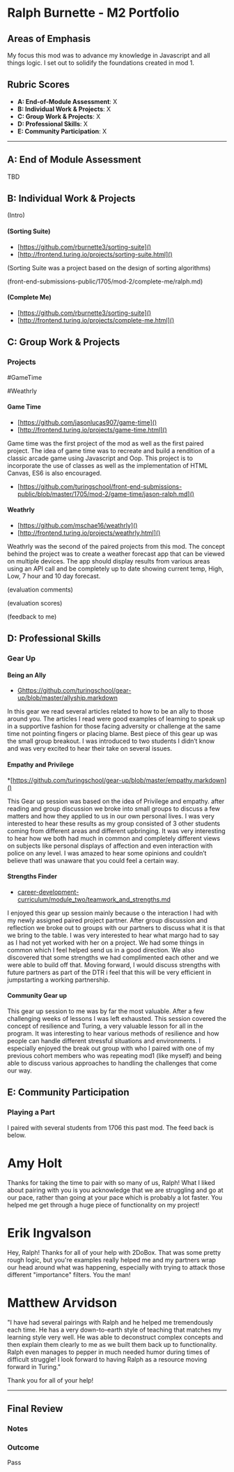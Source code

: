 # Ralph Burnette - M2 Portfolio

## Areas of Emphasis
My focus this mod was to advance my knowledge in Javascript and all things logic.  I set out to solidify the foundations created in mod 1.

## Rubric Scores

* **A: End-of-Module Assessment**: X
* **B: Individual Work & Projects**: X
* **C: Group Work & Projects**: X
* **D: Professional Skills**: X
* **E: Community Participation**: X

-----------------------

## A: End of Module Assessment
TBD

## B: Individual Work & Projects

(Intro)

#### (Sorting Suite)

* [https://github.com/rburnette3/sorting-suite]()
* [http://frontend.turing.io/projects/sorting-suite.html]()

(Sorting Suite was a project based on the design of sorting algorithms)

(front-end-submissions-public/1705/mod-2/complete-me/ralph.md)


#### (Complete Me)

* [https://github.com/rburnette3/sorting-suite]()
* [http://frontend.turing.io/projects/complete-me.html]()

## C: Group Work & Projects

### Projects

#GameTime

#Weathrly

#### Game Time

* [https://github.com/jasonlucas907/game-time]()
* [http://frontend.turing.io/projects/game-time.html]()

Game time was the first project of the mod as well as the first paired project.  The idea of game time was to recreate and build a rendition of a classic arcade game using Javascript and Oop.  This project is to incorporate the use of classes as well as the implementation of HTML Canvas, ES6 is also encouraged.  

* [https://github.com/turingschool/front-end-submissions-public/blob/master/1705/mod-2/game-time/jason-ralph.md]()


#### Weathrly

* [https://github.com/mschae16/weathrly]()
* [http://frontend.turing.io/projects/weathrly.html]()

Weathrly was the second of the paired projects from this mod.  The concept behind the project was to create a weather forecast app that can be viewed on multiple devices.  The app should display results from various areas using an API call and be completely up to date showing current temp, High, Low, 7 hour and 10 day forecast.

(evaluation comments)

(evaluation scores)

(feedback to me)

## D: Professional Skills


### Gear Up

#### Being an Ally

* [Ghttps://github.com/turingschool/gear-up/blob/master/allyship.markdown]()

In this gear we read several articles related to how to be an ally to those around you.  The articles I read were good examples of learning to speak up in a supportive fashion for those facing adversity or challenge at the same time not pointing fingers or placing blame.  Best piece of this gear up was the small group breakout.  I was introduced to two students I didn’t know and was very excited to hear their take on several issues.

#### Empathy and Privilege

*[https://github.com/turingschool/gear-up/blob/master/empathy.markdown]()

This Gear up session was based on the idea of Privilege and empathy.  after reading and group discussion we broke into small groups to discuss a few matters and how they applied to us in our own personal lives.  I was very interested to hear these results as my group consisted of 3 other students coming from different areas and different upbringing.  It was very interesting to hear how we both had much in common and completely different views on subjects like personal displays of affection and even interaction with police on any level.  I was amazed to hear some opinions and couldn’t believe thatI was unaware that you could feel a certain way.

#### Strengths Finder

* [career-development-curriculum/module_two/teamwork_and_strengths.md]()

I enjoyed this gear up session mainly because o the interaction I had with my newly assigned paired project partner.  After group discussion and reflection we broke out to groups with our partners to discuss what it is that we bring to the table.  I was very interested to hear what margo had to say as I had not yet worked with her on a project.  We had some things in common which I feel helped send us in a good direction.  We also discovered that some strengths we had complimented each other and we were able to build off that.  Moving forward, I would discuss strengths with future partners as part of the DTR i feel that this will be very efficient in jumpstarting a working partnership.

#### Community Gear up

This gear up session to me was by far the most valuable.  After a few challenging weeks of lessons I was left exhausted.  This session covered the concept of resilience and Turing, a very valuable lesson for all in the program.  It was interesting to hear various methods of resilience and how people can handle different stressful situations and environments.  I especially enjoyed the break out group with who I paired with one of my previous cohort members who was repeating mod1 (like myself) and being able to discuss various approaches to handling the challenges that come our way.  


## E: Community Participation

### Playing a Part
I paired with several students from 1706 this past mod.  The feed back is below.

# Amy Holt 
Thanks for taking the time to pair with so many of us, Ralph! What I liked about pairing with you is you acknowledge that we are struggling and go at our pace, rather than going at your pace which is probably a lot faster. You helped me get through a huge piece of functionality on my project!

# Erik Ingvalson  
Hey, Ralph! Thanks for all of your help with 2DoBox. That was some pretty rough logic, but you're examples really helped me and my partners wrap our head around what was happening, especially with trying to attack those different "importance" filters. You the man!

# Matthew Arvidson 
"I have had several pairings with Ralph and he helped me tremendously each time. He has a very down-to-earth style of teaching that matches my learning style very well. He was able to deconstruct complex concepts and then explain them clearly to me as we built them back up to functionality. Ralph even manages to pepper in much needed humor during times of difficult struggle! I look forward to having Ralph as a resource moving forward in Turing."
 
Thank you for all of your help!

------------------

## Final Review

### Notes

### Outcome

Pass
